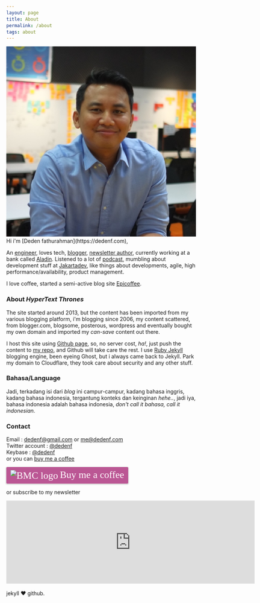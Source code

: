 ```yaml
---
layout: page
title: About
permalink: /about
tags: about
---
```



<div class="author__avatar">
    <a href="https://notes.dedenf.com/">
        <img src="/images/sites/avatar.jpg" alt="Deden Fathurahman" itemprop="image">
    </a>
</div>
Hi i'm [Deden fathurahman](https://dedenf.com),

An [engineer](https://github.com/dedenf), loves tech, [blogger](https://notes.dedenf.com), [newsletter author](http://jakartadev.org), currently working at a bank called [Aladin](https://aladinbank.id). Listened to a lot of [podcast](/2018/01/podcast), mumbling about development stuff at [Jakartadev](http://jakartadev.org), like things about developments, agile, high performance/availability, product management.

I love coffee, started a semi-active blog site [Epicoffee](http://epicoffee.com).

### About _HyperText Thrones_
The site started around 2013, but the content has been imported from my various blogging platform, i'm blogging since 2006, my content scattered, from blogger.com, blogsome, posterous, wordpress and eventually bought my own domain and imported my _can-save_ content out there.

I host this site using [Github page](https://pages.github.com/), so, no server cost, _ha!_, just push the content to [my repo](https://github.com/dedenf/dedenf.github.io/), and Github will take care the rest. I use [Ruby Jekyll](https://jekyllrb.com/) blogging engine, been eyeing Ghost, but i always came back to Jekyll. Park my domain to Cloudflare, they took care about security and any other stuff.


### Bahasa/Language
Jadi, terkadang isi dari *blog* ini campur-campur, kadang bahasa inggris, kadang bahasa indonesia, tergantung konteks dan keinginan *hehe..*, jadi iya, bahasa indonesia adalah bahasa indonesia, *don't call it bahasa, call it indonesian.*


### Contact
Email : dedenf@gmail.com or me@dedenf.com   
Twitter account : [@dedenf](https://twitter.com/dedenf)    
Keybase : [@dedenf](https://keybase.io/dedenf)   
or you can [buy me a coffee](https://www.buymeacoffee.com/dedenf)   


<style>.bmc-button img{vertical-align: middle !important;}.bmc-button{text-decoration: none; !important;display:inline-block !important;padding:5px 10px !important;color:#FFFFFF !important;background-color:#BB5794 !important;border-radius: 3px !important;border: 1px solid transparent !important;font-size: 26px !important;box-shadow: 0px 1px 2px rgba(190, 190, 190, 0.5) !important;-webkit-box-shadow: 0px 1px 2px 2px rgba(190, 190, 190, 0.5) !important;-webkit-transition: 0.3s all linear !important;transition: 0.3s all linear !important;margin: 0 auto !important;font-family:"Cookie", cursive !important;}.bmc-button:hover, .bmc-button:active, .bmc-button:focus {-webkit-box-shadow: 0 4px 16px 0 rgba(190, 190, 190,.45) !important;box-shadow: 0 4px 16px 0 rgba(190, 190, 190,.45) !important;opacity: 0.85 !important;color:#FFFFFF !important;}</style><link href="https://fonts.googleapis.com/css?family=Cookie" rel="stylesheet"><a class="bmc-button" target="_blank" href="https://www.buymeacoffee.com/dedenf"><img src="https://www.buymeacoffee.com/assets/img/BMC-btn-logo.svg" alt="BMC logo"><span style="margin-left:5px">Buy me a coffee</span></a>

or subscribe to my newsletter
<div class='embed-container'><iframe class="embed-container" width="660" height="220" src="https://dedenf.substack.com/embed" frameborder="0" scrolling="no"></iframe></div>     

jekyll :heart: github.
